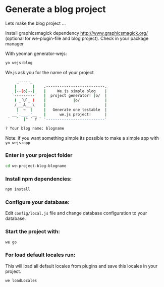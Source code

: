 # Generate a blog project

Lets make the blog project ...

Install graphicsmagick dependency http://www.graphicsmagick.org/ (optional for we-plugin-file and blog project). Check in your package manager

With yeoman generator-wejs:

```sh
yo wejs:blog
```

We.js ask you for the name of your project

```sh
     _-----_
    |       |    .--------------------------.
    |--(o)--|    |     We.js simple blog    |
   `---------´   |  project generator! |o/  |
    ( _´U`_ )    |            |o/           |
    /___A___\    |                          |
     |  ~  |     |   Generate one testable  |
   __'.___.'__   |      we.js project!      |
 ´   `  |° ´ Y ` '--------------------------'

? Your blog name: blogname
```

Note: if you want something simple its possible to make a simple app with `yo wejs:app` 

### Enter in your project folder
```sh
cd we-project-blog-blogname
```
### Install npm dependencies:

```sh
npm install
```

### Configure your database:

Edit ```config/local.js``` file and change database configuration to your database.

### Start the project with:

```sh
we go
```

### For load default locales run:

This will load all default locales from plugins and save this locales in your project.

```sh
we loadLocales
```
